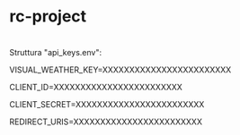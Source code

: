 # rc-project
#
Struttura "api_keys.env":

VISUAL_WEATHER_KEY=XXXXXXXXXXXXXXXXXXXXXXXX

CLIENT_ID=XXXXXXXXXXXXXXXXXXXXXXXX

CLIENT_SECRET=XXXXXXXXXXXXXXXXXXXXXXXX

REDIRECT_URIS=XXXXXXXXXXXXXXXXXXXXXXXX
#
